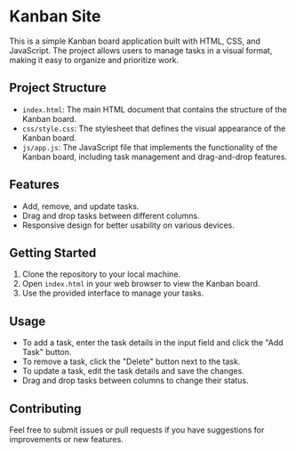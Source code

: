 # Kanban Site

This is a simple Kanban board application built with HTML, CSS, and JavaScript. The project allows users to manage tasks in a visual format, making it easy to organize and prioritize work.

## Project Structure

- `index.html`: The main HTML document that contains the structure of the Kanban board.
- `css/style.css`: The stylesheet that defines the visual appearance of the Kanban board.
- `js/app.js`: The JavaScript file that implements the functionality of the Kanban board, including task management and drag-and-drop features.

## Features

- Add, remove, and update tasks.
- Drag and drop tasks between different columns.
- Responsive design for better usability on various devices.

## Getting Started

1. Clone the repository to your local machine.
2. Open `index.html` in your web browser to view the Kanban board.
3. Use the provided interface to manage your tasks.

## Usage

- To add a task, enter the task details in the input field and click the "Add Task" button.
- To remove a task, click the "Delete" button next to the task.
- To update a task, edit the task details and save the changes.
- Drag and drop tasks between columns to change their status.

## Contributing

Feel free to submit issues or pull requests if you have suggestions for improvements or new features.
